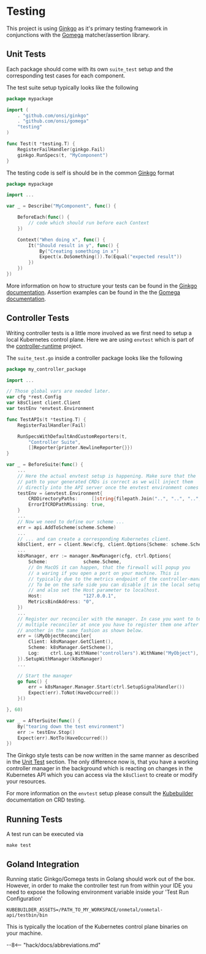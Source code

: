 # Testing

This project is using [Ginkgo](https://onsi.github.io/ginkgo/) as it's primary testing framework in conjunctions with 
the [Gomega](https://onsi.github.io/gomega/) matcher/assertion library.

## Unit Tests

Each package should come with its own `suite_test` setup and the corresponding test cases for each component.

The test suite setup typically looks like the following 

```go
package mypackage

import (
	. "github.com/onsi/ginkgo"
	. "github.com/onsi/gomega"
	"testing"
)

func Test(t *testing.T) {
	RegisterFailHandler(ginkgo.Fail)
	ginkgo.RunSpecs(t, "MyComponent")
}
```

The testing code is self is should be in the common [Ginkgo](https://onsi.github.io/ginkgo/) format

```go
package mypackage

import ...

var _ = Describe("MyComponent", func() {

	BeforeEach(func() {
		// code which should run before each Context
	})

	Context("When doing x", func() {
		It("Should result in y", func() {
			By("Creating something in x")
			Expect(x.DoSomething()).To(Equal("expected result"))
		})
	})
})
```

More information on how to structure your tests can be found in the [Ginkgo documentation](https://onsi.github.io/ginkgo/#structuring-your-specs).
Assertion examples can be found in the the [Gomega documentation](https://onsi.github.io/gomega/#making-assertions).

## Controller Tests

Writing controller tests is a little more involved as we first need to setup a local Kubernetes control plane.
Here we are using `envtest` which is part of the [controller-runtime](https://github.com/kubernetes-sigs/controller-runtime) project.

The `suite_test.go` inside a controller package looks like the following

```go
package my_controller_package

import ...

// Those global vars are needed later.
var cfg *rest.Config
var k8sClient client.Client
var testEnv *envtest.Environment

func TestAPIs(t *testing.T) {
	RegisterFailHandler(Fail)

	RunSpecsWithDefaultAndCustomReporters(t,
		"Controller Suite",
		[]Reporter{printer.NewlineReporter{}})
}

var _ = BeforeSuite(func() {
	...
	// Here the actual envtest setup is happening. Make sure that the 
	// path to your generated CRDs is correct as we will inject them 
	// directly into the API server once the envtest environment comes up.
	testEnv = &envtest.Environment{
		CRDDirectoryPaths:     []string{filepath.Join("..", "..", "..", "config", "crd", "bases")},
		ErrorIfCRDPathMissing: true,
	}
	...
	// Now we need to define our scheme ...
	err = api.AddToScheme(scheme.Scheme)
	...
	// ... and can create a corresponding Kubernetes client.
	k8sClient, err = client.New(cfg, client.Options{Scheme: scheme.Scheme})
	...
	k8sManager, err := manager.NewManager(cfg, ctrl.Options{
		Scheme:             scheme.Scheme,
		// On MacOS it can happen, that the firewall will popup you 
		// a waring if you open a port on your machine. This is 
		// typically due to the metrics endpoint of the controller-manager.
		// To be on the safe side you can disable it in the local setup 
		// and also set the Host parameter to localhost.
		Host:               "127.0.0.1",
		MetricsBindAddress: "0",
	})
    ...
	// Register our reconciler with the manager. In case you want to test 
	// multiple reconciler at once you have to register them one after 
	// another in the same fashion as shown below.
	err = (&MyObjectReconciler{
		Client: k8sManager.GetClient(),
		Scheme: k8sManager.GetScheme(),
		Log:    ctrl.Log.WithName("controllers").WithName("MyObject"),
	}).SetupWithManager(k8sManager)
	...

	// Start the manager
	go func() {
		err = k8sManager.Manager.Start(ctrl.SetupSignalHandler())
		Expect(err).ToNot(HaveOccurred())
	}()

}, 60)

var _ = AfterSuite(func() {
	By("tearing down the test environment")
	err := testEnv.Stop()
	Expect(err).NotTo(HaveOccurred())
})
```

The Ginkgo style tests can be now written in the same manner as described in the [Unit Test](#unit-tests) section. The only
difference now is, that you have a working controller manager in the background which is reacting on changes in the
Kubernetes API which you can access via the `k8sClient` to create or modify your resources.

For more information on the `envtest` setup please consult the [Kubebuilder](https://book.kubebuilder.io/reference/envtest.html) 
documentation on CRD testing.

## Running Tests

A test run can be executed via

```shell
make test
```

## Goland Integration

Running static Ginkgo/Gomega tests in Golang should work out of the box. However, in order to make the controller 
test run from within your IDE you need to expose the following environment variable inside your 'Test Run Configuration'

```shell
KUBEBUILDER_ASSETS=/PATH_TO_MY_WORKSPACE/onmetal/onmetal-api/testbin/bin
```

This is typically the location of the Kubernetes control plane binaries on your machine.

--8<-- "hack/docs/abbreviations.md"